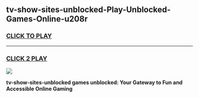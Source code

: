
## tv-show-sites-unblocked-Play-Unblocked-Games-Online-u208r
<h3>
<a href="https://premium76.site?title=tv-show-sites-unblocked&ref=25A">CLICK TO PLAY</a></h3>
<hr>

<h3>
<a href="https://premium76.site?title=tv-show-sites-unblocked&ref=25A">CLICK 2 PLAY</a>
  
</h3>

<a href="https://premium76.site?title=tv-show-sites-unblocked&ref=25A"><img src="https://clearcache.store/games.png"></a>


**tv-show-sites-unblocked games unblocked: Your Gateway to Fun and Accessible Online Gaming**
